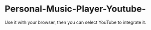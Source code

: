 # Personal-Music-Player-Youtube-
Use it with your browser, then you can select YouTube to integrate it.
